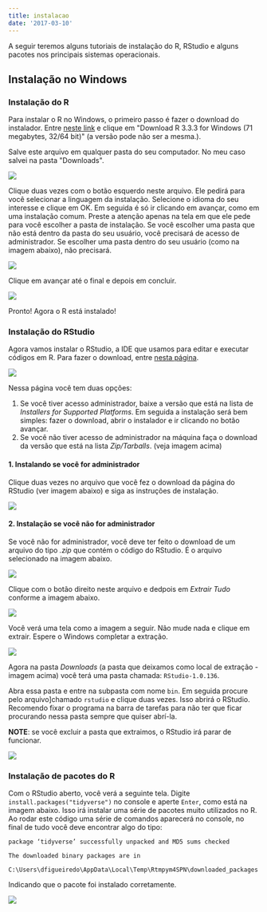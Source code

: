 ```yaml
---
title: instalacao
date: '2017-03-10'
---
```






A seguir teremos alguns tutoriais de instalação do R, RStudio e alguns pacotes 
nos principais sistemas operacionais.



## Instalação no Windows



### Instalação do R

Para instalar o R no Windows, o primeiro passo é fazer o download do instalador.
Entre [neste link](https://cran.r-project.org/bin/windows/base/) e clique em 
"Download R 3.3.3 for Windows (71 megabytes, 32/64 bit)" (a versão pode não ser
a mesma.).

Salve este arquivo em qualquer pasta do seu computador. No meu caso salvei na pasta
"Downloads".

![](img/01-r-salvo.PNG)

Clique duas vezes com o botão esquerdo neste arquivo. Ele pedirá para você selecionar
a linguagem da instalação. Selecione o idioma do seu interesse e clique em OK.
Em seguida é só ir clicando em avançar, como em uma instalação comum. Preste a atenção
apenas na tela em que ele pede para você escolher a pasta de instalação. Se você escolher
uma pasta que não está dentro da pasta do seu usuário, você precisará de acesso de 
administrador. Se escolher uma pasta dentro do seu usuário (como na imagem abaixo),
não precisará.

![](img/06-r-pasta.PNG)

Clique em avançar até o final e depois em concluir.

![](img/09-conclusao.PNG)

Pronto! Agora o R está instalado!

### Instalação do RStudio

Agora vamos instalar o RStudio, a IDE que usamos para editar e executar códigos em
R. Para fazer o download, entre [nesta página](https://www.rstudio.com/products/rstudio/download/).

![](img/rstudio-download-opt.PNG)

Nessa página você tem duas opções:

1. Se você tiver acesso administrador, baixe a versão que está na lista de *Installers for Supported Platforms*.  Em seguida a instalação
será bem simples: fazer o download, abrir o instalador e ir clicando no botão 
avançar. 
2. Se você não tiver acesso de administrador na máquina faça o download da versão
que está na lista *Zip/Tarballs*. (veja imagem acima)

#### 1.  Instalando se você for administrador

Clique duas vezes no arquivo que você fez o download da página do RStudio (ver
imagem abaixo) e siga as instruções de instalação.

![](img/rstudio-instalador.PNG)

#### 2. Instalação se você não for administrador

Se você não for administrador, você deve ter feito o download de um arquivo do tipo
*.zip* que contém o código do RStudio. É o arquivo selecionado na imagem abaixo.

![](img/rstudio-zip.PNG)

Clique com o botão direito neste arquivo e dedpois em *Extrair Tudo* conforme a 
imagem abaixo.

![](img/rstudio-extrair.png)

Você verá uma tela como a imagem a seguir. Não mude nada e clique em extrair.
Espere o Windows completar a extração.

![](img/extrair-tudo-rstudio.PNG)

Agora na pasta *Downloads* (a pasta que deixamos como local de extração - imagem acima)
você terá uma pasta chamada: `RStudio-1.0.136`. 

Abra essa pasta e entre na subpasta com nome `bin`. Em seguida procure pelo arquivo]chamado `rstudio`
e clique duas vezes. Isso abrirá o RStudio. Recomendo fixar o programa na barra de tarefas 
para não ter que ficar procurando nessa pasta sempre que quiser abrí-la. 

**NOTE**: se você excluir a pasta que extraimos, o RStudio irá parar de funcionar.

![](img/rstudio-bin.PNG)

### Instalação de pacotes do R

Com o RStudio aberto, você verá a seguinte tela. Digite `install.packages("tidyverse")` no console e aperte `Enter`, como está na imagem abaixo. Isso irá instalar uma série de pacotes muito
utilizados no R. Ao rodar este código uma série de comandos aparecerá no console,
no final de tudo você deve encontrar algo do tipo:

```
package ‘tidyverse’ successfully unpacked and MD5 sums checked

The downloaded binary packages are in
	C:\Users\dfigueiredo\AppData\Local\Temp\Rtmpym4SPN\downloaded_packages
```

Indicando que o pacote foi instalado corretamente.

![](img/rstudio-tidyverse.PNG)







